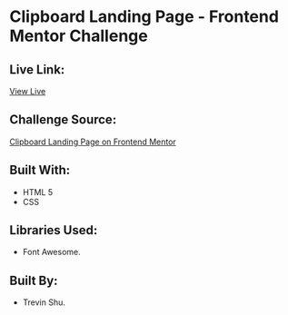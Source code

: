 # Clipboard Landing Page - Frontend Mentor Challenge

## Live Link:

[View Live](https://clipboard-landing-page-trevin.netlify.app/)

## Challenge Source:

[Clipboard Landing Page on Frontend Mentor](https://www.frontendmentor.io/challenges/clipboard-landing-page-5cc9bccd6c4c91111378ecb9)

## Built With:

- HTML 5
- CSS

## Libraries Used:

- Font Awesome.

## Built By:

- Trevin Shu.
